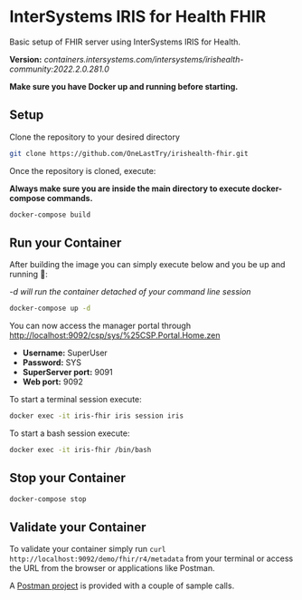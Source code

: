 # InterSystems IRIS for Health FHIR

Basic setup of FHIR server using InterSystems IRIS for Health.

**Version:** _containers.intersystems.com/intersystems/irishealth-community:2022.2.0.281.0_

**Make sure you have Docker up and running before starting.**

## Setup

Clone the repository to your desired directory

```bash
git clone https://github.com/OneLastTry/irishealth-fhir.git
```

Once the repository is cloned, execute:

**Always make sure you are inside the main directory to execute docker-compose commands.**

```bash
docker-compose build
```

## Run your Container

After building the image you can simply execute below and you be up and running 🚀:

*-d will run the container detached of your command line session*

```bash
docker-compose up -d
```

You can now access the manager portal through <http://localhost:9092/csp/sys/%25CSP.Portal.Home.zen>

- **Username:** SuperUser
- **Password:** SYS
- **SuperServer port:** 9091
- **Web port:** 9092

To start a terminal session execute:

```bash
docker exec -it iris-fhir iris session iris
```

To start a bash session execute:

```bash
docker exec -it iris-fhir /bin/bash
```

## Stop your Container

```bash
docker-compose stop
```

## Validate your Container

To validate your container simply run `curl http://localhost:9092/demo/fhir/r4/metadata` from your terminal or access the URL from the browser or applications like Postman.

A [Postman project](/IRIS-FHIR.postman_collection.json) is provided with a couple of sample calls.
